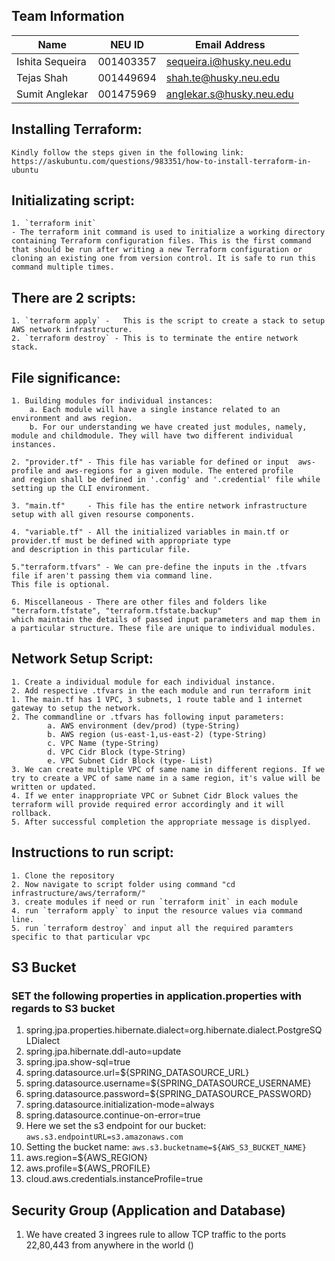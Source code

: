 ## Team Information

| Name | NEU ID | Email Address |
| --- | --- | --- |
| Ishita Sequeira| 001403357 | sequeira.i@husky.neu.edu |
| Tejas Shah | 001449694 | shah.te@husky.neu.edu |
| Sumit Anglekar | 001475969 | anglekar.s@husky.neu.edu |

## Installing Terraform:
    Kindly follow the steps given in the following link:
    https://askubuntu.com/questions/983351/how-to-install-terraform-in-ubuntu

## Initializating script:

    1. `terraform init` 
    - The terraform init command is used to initialize a working directory containing Terraform configuration files. This is the first command that should be run after writing a new Terraform configuration or cloning an existing one from version control. It is safe to run this command multiple times.

## There are 2 scripts:

    1. `terraform apply` -   This is the script to create a stack to setup AWS network infrastructure.
    2. `terraform destroy` - This is to terminate the entire network stack.

## File significance:
    1. Building modules for individual instances:
        a. Each module will have a single instance related to an environment and aws region.
        b. For our understanding we have created just modules, namely, module and childmodule. They will have two different individual instances.

    2. "provider.tf" - This file has variable for defined or input  aws-profile and aws-regions for a given module. The entered profile        and region shall be defined in '.config' and '.credential' file while setting up the CLI environment.
    
    3. "main.tf"     - This file has the entire network infrastructure setup with all given resourse components.
    
    4. "variable.tf" - All the initialized variables in main.tf or provider.tf must be defined with appropriate type                      and description in this particular file.
    
    5."terraform.tfvars" - We can pre-define the inputs in the .tfvars file if aren't passing them via command line. 
    This file is optional.
    
    6. Miscellaneous - There are other files and folders like "terraform.tfstate", "terraform.tfstate.backup"                        which maintain the details of passed input parameters and map them in a particular structure. These file are unique to individual modules.


## Network Setup Script:
    
    1. Create a individual module for each individual instance.
    2. Add respective .tfvars in the each module and run terraform init
    1. The main.tf has 1 VPC, 3 subnets, 1 route table and 1 internet gateway to setup the network.
    2. The commandline or .tfvars has following input parameters:
            a. AWS environment (dev/prod) (type-String)
            b. AWS region (us-east-1,us-east-2) (type-String)
            c. VPC Name (type-String)
            d. VPC Cidr Block (type-String)
            e. VPC Subnet Cidr Block (type- List)
    3. We can create multiple VPC of same name in different regions. If we try to create a VPC of same name in a same region, it's value will be written or updated.
    4. If we enter inappropriate VPC or Subnet Cidr Block values the terraform will provide required error accordingly and it will rollback.
    5. After successful completion the appropriate message is displyed.

## Instructions to run script:

    1. Clone the repository
    2. Now navigate to script folder using command "cd infrastructure/aws/terraform/"
    3. create modules if need or run `terraform init` in each module
    4. run `terraform apply` to input the resource values via command line.
    5. run `terraform destroy` and input all the required paramters  specific to that particular vpc

## S3 Bucket
### SET the following properties in application.properties with regards to S3 bucket
1. spring.jpa.properties.hibernate.dialect=org.hibernate.dialect.PostgreSQLDialect    
2. spring.jpa.hibernate.ddl-auto=update
3. spring.jpa.show-sql=true
4. spring.datasource.url=${SPRING_DATASOURCE_URL}
5. spring.datasource.username=${SPRING_DATASOURCE_USERNAME}
6. spring.datasource.password=${SPRING_DATASOURCE_PASSWORD}
7. spring.datasource.initialization-mode=always
8. spring.datasource.continue-on-error=true
9.  Here we set the s3 endpoint for our bucket:
`aws.s3.endpointURL=s3.amazonaws.com`
10. Setting the bucket name: 
`aws.s3.bucketname=${AWS_S3_BUCKET_NAME}`
11. aws.region=${AWS_REGION}
12. aws.profile=${AWS_PROFILE}
13. cloud.aws.credentials.instanceProfile=true

## Security Group (Application and Database)
1. We have created 3 ingrees rule to allow TCP traffic to the ports 22,80,443 from anywhere in the world ()